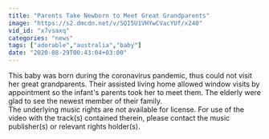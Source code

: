 ```yaml
---
title: "Parents Take Newborn to Meet Great Grandparents"
image: "https://s2.dmcdn.net/v/SQI5U1VHYwCVacYUf/x240"
vid_id: "x7vsaxq"
categories: "news"
tags: ["adorable","australia","baby"]
date: "2020-08-29T00:43:04+03:00"
---
```

This baby was born during the coronavirus pandemic, thus could not visit her great grandparents. Their assisted living home allowed window visits by appointment so the infant's parents took her to meet them. The elderly were glad to see the newest member of their family.  <br>The underlying music rights are not available for license. For use of the video with the track(s) contained therein, please contact the music publisher(s) or relevant rights holder(s).
